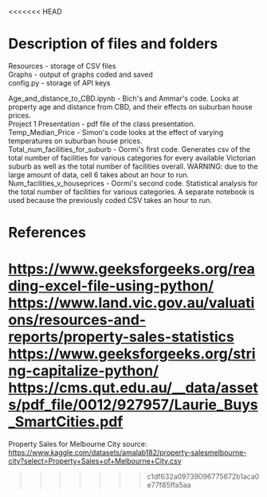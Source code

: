 <<<<<<< HEAD
# Description of files and folders
Resources - storage of CSV files <br>
Graphs - output of graphs coded and saved <br>
config.py - storage of API keys <br>

Age_and_distance_to_CBD.ipynb - Bich's and Ammar's code. Looks at property age and distance from CBD, and their effects on suburban house prices. <br>
Project 1 Presentation - pdf file of the class presentation. <br>
Temp_Median_Price - Simon's code looks at the effect of varying temperatures on suburban house prices. <br>
Total_num_facilities_for_suburb - Oormi's first code. Generates csv of the total number of facilities for various categories for every available Victorian suburb as well as the total number of facilities overall. WARNING: due to the large amount of data, cell 6 takes about an hour to run. <br>
Num_facilities_v_houseprices - Oormi's second code. Statistical analysis for the total number of facilities for various categories. A separate notebook is used because the previously coded CSV takes an hour to run. <br>


# References
https://www.geeksforgeeks.org/reading-excel-file-using-python/ <br>
https://www.land.vic.gov.au/valuations/resources-and-reports/property-sales-statistics <br>
https://www.geeksforgeeks.org/string-capitalize-python/ <br>
https://cms.qut.edu.au/__data/assets/pdf_file/0012/927957/Laurie_Buys_SmartCities.pdf <br>
=======
Property Sales for Melbourne City source: ​​https://www.kaggle.com/datasets/amalab182/property-salesmelbourne-city?select=Property+Sales+of+Melbourne+City.csv 
>>>>>>> c1df632a09739096775672b1aca0e77f85ffa5aa
